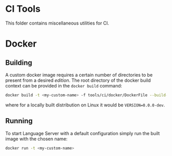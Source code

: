 # CI Tools

This folder contains miscellaneous utilities for CI.

# Docker

## Building

A custom docker image requires a certain number of directories to be present
from a desired _edition_. The root directory of the docker build context can be
provided in the `docker build` command:

```bash
docker build -t <my-custom-name> -f tools/ci/docker/DockerFile --build-context docker-tools=tools/ci/docker built-distribution/enso-engine-$VERSION-linux-amd64/enso-$VERSION
```

where for a locally built distribution on Linux it would be `VERSION=0.0.0-dev`.

## Running

To start Language Server with a default configuration simply run the built image
with the chosen name:

```bash
docker run -t <my-custom-name>
```

